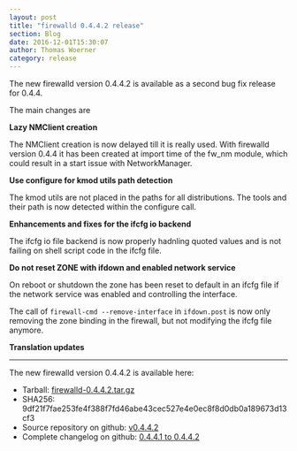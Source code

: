 ```yaml
---
layout: post
title: "firewalld 0.4.4.2 release"
section: Blog
date: 2016-12-01T15:30:07
author: Thomas Woerner
category: release
---
```


The new firewalld version 0.4.4.2 is available as a second bug fix release for 0.4.4.

The main changes are

**Lazy NMClient creation**

The NMClient creation is now delayed till it is really used. With firewalld version 0.4.4 it has been created at import time of the fw_nm module, which could result in a start issue with NetworkManager.

**Use configure for kmod utils path detection**

The kmod utils are not placed in the paths for all distributions. The tools and their path is now detected within the configure call.

**Enhancements and fixes for the ifcfg io backend**

The ifcfg io file backend is now properly hadnling quoted values and is not failing on shell script code in the ifcfg file.

**Do not reset ZONE with ifdown and enabled network service**

On reboot or shutdown the zone has been reset to default in an ifcfg file if the network service was enabled and controlling the interface.
    
The call of `firewall-cmd --remove-interface` in `ifdown.post` is now only removing the zone binding in the firewall, but not modifying the ifcfg file anymore.
    
**Translation updates**

***

The new firewalld version 0.4.4.2 is available here:

 * Tarball: [firewalld-0.4.4.2.tar.gz](https://github.com/t-woerner/firewalld/archive/v0.4.4.2.tar.gz#/firewalld-0.4.4.2.tar.gz)
 * SHA256: 9df21f7fae253fe4f388f7fd46abe43cec527e4e0ec8f8d0db0a189673d13cf3
 * Source repository on github: [v0.4.4.2](https://github.com/t-woerner/firewalld/releases/tag/v0.4.4.2)
 * Complete changelog on github: [0.4.4.1 to 0.4.4.2](https://github.com/t-woerner/firewalld/compare/v0.4.4.1...v0.4.4.2)
